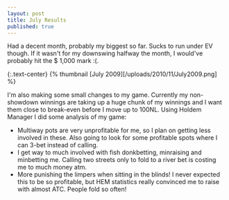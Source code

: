 ```yaml
---
layout: post
title: July Results
published: true
---
```


Had a decent month, probably my biggest so far. Sucks to run under EV though. If it wasn't for my downswing halfway the month, I would've probably hit the $ 1,000 mark :(.

{:.text-center}
{% thumbnail [July 2009][/uploads/2010/11/July2009.png] %}

I'm also making some small changes to my game. Currently my non-showdown winnings are taking up a huge chunk of my winnings and I want them close to break-even before I move up to 100NL. Using Holdem Manager I did some analysis of my game:

- Multiway pots are very unprofitable for me, so I plan on getting less involved in these. Also going to look for some profitable spots where I can 3-bet instead of calling.
- I get way to much involved with fish donkbetting, minraising and minbetting me. Calling two streets only to fold to a river bet is costing me to much money atm.
- More punishing the limpers when sitting in the blinds! I never expected this to be so profitable, but HEM statistics really convinced me to raise with almost ATC. People fold so often!
